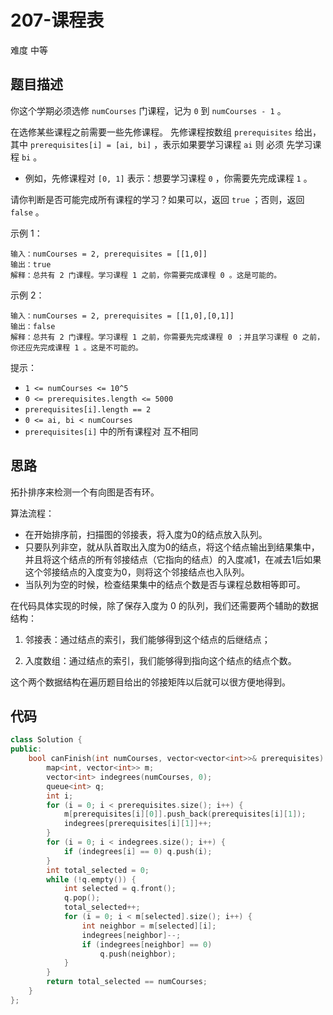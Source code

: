 # 207-课程表

难度 中等



## 题目描述

你这个学期必须选修 `numCourses` 门课程，记为 `0` 到 `numCourses - 1` 。

在选修某些课程之前需要一些先修课程。 先修课程按数组 `prerequisites` 给出，其中 `prerequisites[i] = [ai, bi]` ，表示如果要学习课程 `ai` 则 必须 先学习课程  `bi` 。

- 例如，先修课程对 `[0, 1]` 表示：想要学习课程 `0` ，你需要先完成课程 `1` 。

请你判断是否可能完成所有课程的学习？如果可以，返回 `true` ；否则，返回 `false` 。

示例 1：
```
输入：numCourses = 2, prerequisites = [[1,0]]
输出：true
解释：总共有 2 门课程。学习课程 1 之前，你需要完成课程 0 。这是可能的。
```
示例 2：
```
输入：numCourses = 2, prerequisites = [[1,0],[0,1]]
输出：false
解释：总共有 2 门课程。学习课程 1 之前，你需要先完成课程 0 ；并且学习课程 0 之前，你还应先完成课程 1 。这是不可能的。
```

提示：

- `1 <= numCourses <= 10^5`
- `0 <= prerequisites.length <= 5000`
- `prerequisites[i].length == 2`
- `0 <= ai, bi < numCourses`
- `prerequisites[i]` 中的所有课程对 互不相同



## 思路

拓扑排序来检测一个有向图是否有环。

算法流程：

- 在开始排序前，扫描图的邻接表，将入度为0的结点放入队列。
- 只要队列非空，就从队首取出入度为0的结点，将这个结点输出到结果集中，并且将这个结点的所有邻接结点（它指向的结点）的入度减1，在减去1后如果这个邻接结点的入度变为0，则将这个邻接结点也入队列。
- 当队列为空的时候，检查结果集中的结点个数是否与课程总数相等即可。

在代码具体实现的时候，除了保存入度为 0 的队列，我们还需要两个辅助的数据结构：

1. 邻接表：通过结点的索引，我们能够得到这个结点的后继结点；

2. 入度数组：通过结点的索引，我们能够得到指向这个结点的结点个数。

这个两个数据结构在遍历题目给出的邻接矩阵以后就可以很方便地得到。



## 代码

```c++
class Solution {
public:
    bool canFinish(int numCourses, vector<vector<int>>& prerequisites) {
        map<int, vector<int>> m;
        vector<int> indegrees(numCourses, 0);
        queue<int> q;
        int i;
        for (i = 0; i < prerequisites.size(); i++) {
            m[prerequisites[i][0]].push_back(prerequisites[i][1]);
            indegrees[prerequisites[i][1]]++;
        }
        for (i = 0; i < indegrees.size(); i++) {
            if (indegrees[i] == 0) q.push(i);
        }
        int total_selected = 0;
        while (!q.empty()) {
            int selected = q.front();
            q.pop();
            total_selected++;
            for (i = 0; i < m[selected].size(); i++) {
                int neighbor = m[selected][i];
                indegrees[neighbor]--;
                if (indegrees[neighbor] == 0)
                    q.push(neighbor);
            }
        }
        return total_selected == numCourses;
    }
};
```

